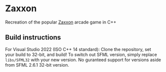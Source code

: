 # Zaxxon
Recreation of the popular [Zaxxon](https://en.wikipedia.org/wiki/Zaxxon) arcade game in C++


## Build instructions
For Visual Studio 2022 (ISO C++ 14 standard):
Clone the repository, set your build to 32-bit, and build!
To switch out SFML version, simply replace `libs/SFML32` with your new version. No guranteed support for versions aside from SFML 2.6.1 32-bit version.
